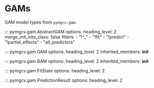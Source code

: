 # GAMs
GAM model types from ``pymgcv.gam``.

::: pymgcv.gam.AbstractGAM
    options:
        heading_level: 2
        merge_init_into_class: false
        filters:
          - "!^_"
          - "!fit"
          - "!predict"
          - "!partial_effects"
          - "all_predictors"

::: pymgcv.gam.GAM
    options:
        heading_level: 2
        inherited_members: __init__

::: pymgcv.gam.BAM
    options:
        heading_level: 2
        inherited_members: __init__


::: pymgcv.gam.FitState
    options:
        heading_level: 2

::: pymgcv.gam.PredictionResult
    options:
        heading_level: 2
